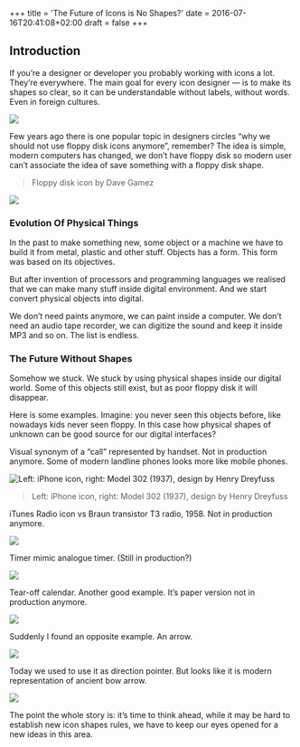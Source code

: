 +++
title = 'The Future of Icons is No Shapes?'
date = 2016-07-16T20:41:08+02:00
draft = false
+++

## Introduction

If you’re a designer or developer you probably working with icons a lot. They’re everywhere. The main goal for every icon designer — is to make its shapes so clear, so it can be understandable without labels, without words. Even in foreign cultures.

![](images/1.webp)

Few years ago there is one popular topic in designers circles “why we should not use floppy disk icons anymore”, remember? The idea is simple, modern computers has changed, we don’t have floppy disk so modern user can’t associate the idea of save something with a floppy disk shape.

> Floppy disk icon by Dave Gamez

![](images/2.webp)

### Evolution Of Physical Things

In the past to make something new, some object or a machine we have to build it from metal, plastic and other stuff. Objects has a form. This form was based on its objectives.

But after invention of processors and programming languages we realised that we can make many stuff inside digital environment. And we start convert physical objects into digital.

We don’t need paints anymore, we can paint inside a computer. We don’t need an audio tape recorder, we can digitize the sound and keep it inside MP3 and so on. The list is endless.

### The Future Without Shapes

Somehow we stuck. We stuck by using physical shapes inside our digital world. Some of this objects still exist, but as poor floppy disk it will disappear.

Here is some examples. Imagine: you never seen this objects before, like nowadays kids never seen floppy. In this case how physical shapes of unknown can be good source for our digital interfaces?

Visual synonym of a “call” represented by handset. Not in production anymore. Some of modern landline phones looks more like mobile phones.

![Left: iPhone icon, right: Model 302 (1937), design by Henry Dreyfuss](images/3.webp)
> Left: iPhone icon, right: Model 302 (1937), design by Henry Dreyfuss

iTunes Radio icon vs Braun transistor T3 radio, 1958. Not in production anymore.

![](images/4.webp)

Timer mimic analogue timer. (Still in production?)

![](images/5.webp)

Tear-off calendar. Another good example. It’s paper version not in production anymore.

![](images/6.webp)

Suddenly I found an opposite example. An arrow.

![](images/7.webp)

Today we used to use it as direction pointer. But looks like it is modern representation of ancient bow arrow.

![](images/8.webp)

The point the whole story is: it’s time to think ahead, while it may be hard to establish new icon shapes rules, we have to keep our eyes opened for a new ideas in this area.